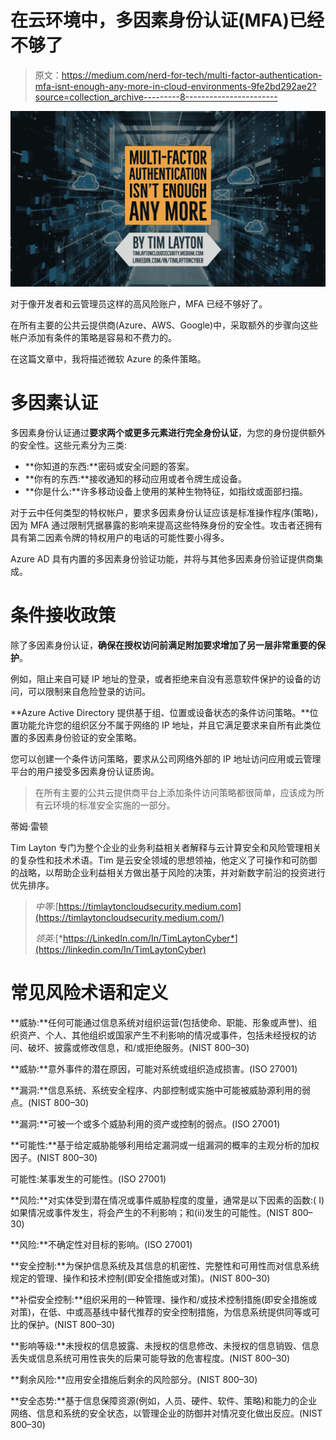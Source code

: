 # 在云环境中，多因素身份认证(MFA)已经不够了

> 原文：<https://medium.com/nerd-for-tech/multi-factor-authentication-mfa-isnt-enough-any-more-in-cloud-environments-9fe2bd292ae2?source=collection_archive---------8----------------------->

![](img/473e65e42d669eeadb0f2b3c75b2567e.png)

对于像开发者和云管理员这样的高风险账户，MFA 已经不够好了。

在所有主要的公共云提供商(Azure、AWS、Google)中，采取额外的步骤向这些帐户添加有条件的策略是容易和不费力的。

在这篇文章中，我将描述微软 Azure 的条件策略。

# **多因素认证**

多因素身份认证通过**要求两个或更多元素进行完全身份认证**，为您的身份提供额外的安全性。这些元素分为三类:

*   **你知道的东西:**密码或安全问题的答案。
*   **你有的东西:**接收通知的移动应用或者令牌生成设备。
*   **你是什么:**许多移动设备上使用的某种生物特征，如指纹或面部扫描。

对于云中任何类型的特权帐户，要求多因素身份认证应该是标准操作程序(策略)，因为 MFA 通过限制凭据暴露的影响来提高这些特殊身份的安全性。攻击者还拥有具有第二因素令牌的特权用户的电话的可能性要小得多。

Azure AD 具有内置的多因素身份验证功能，并将与其他多因素身份验证提供商集成。

# **条件接收政策**

除了多因素身份认证，**确保在授权访问前满足附加要求增加了另一层非常重要的保护**。

例如，阻止来自可疑 IP 地址的登录，或者拒绝来自没有恶意软件保护的设备的访问，可以限制来自危险登录的访问。

**Azure Active Directory 提供基于组、位置或设备状态的条件访问策略。**位置功能允许您的组织区分不属于网络的 IP 地址，并且它满足要求来自所有此类位置的多因素身份验证的安全策略。

您可以创建一个条件访问策略，要求从公司网络外部的 IP 地址访问应用或云管理平台的用户接受多因素身份认证质询。

> 在所有主要的公共云提供商平台上添加条件访问策略都很简单，应该成为所有云环境的标准安全实施的一部分。

蒂姆·雷顿

Tim Layton 专门为整个企业的业务利益相关者解释与云计算安全和风险管理相关的复杂性和技术术语。Tim 是云安全领域的思想领袖，他定义了可操作和可防御的战略，以帮助企业利益相关方做出基于风险的决策，并对新数字前沿的投资进行优先排序。

> *中等:*[https://timlaytoncloudsecurity.medium.com](https://timlaytoncloudsecurity.medium.com/)
> 
> *领英:*[*https://LinkedIn.com/In/TimLaytonCyber*](https://linkedin.com/In/TimLaytonCyber)

# 常见风险术语和定义

**威胁:**任何可能通过信息系统对组织运营(包括使命、职能、形象或声誉)、组织资产、个人、其他组织或国家产生不利影响的情况或事件，包括未经授权的访问、破坏、披露或修改信息，和/或拒绝服务。(NIST 800–30)

**威胁:**意外事件的潜在原因，可能对系统或组织造成损害。(ISO 27001)

**漏洞:**信息系统、系统安全程序、内部控制或实施中可能被威胁源利用的弱点。(NIST 800–30)

**漏洞:**可被一个或多个威胁利用的资产或控制的弱点。(ISO 27001)

**可能性:**基于给定威胁能够利用给定漏洞或一组漏洞的概率的主观分析的加权因子。(NIST 800–30)

可能性:某事发生的可能性。(ISO 27001)

**风险:**对实体受到潜在情况或事件威胁程度的度量，通常是以下因素的函数:( I)如果情况或事件发生，将会产生的不利影响；和(ii)发生的可能性。(NIST 800–30)

**风险:**不确定性对目标的影响。(ISO 27001)

**安全控制:**为保护信息系统及其信息的机密性、完整性和可用性而对信息系统规定的管理、操作和技术控制(即安全措施或对策)。(NIST 800–30)

**补偿安全控制:**组织采用的一种管理、操作和/或技术控制措施(即安全措施或对策)，在低、中或高基线中替代推荐的安全控制措施，为信息系统提供同等或可比的保护。(NIST 800–30)

**影响等级:**未授权的信息披露、未授权的信息修改、未授权的信息销毁、信息丢失或信息系统可用性丧失的后果可能导致的危害程度。(NIST 800–30)

**剩余风险:**应用安全措施后剩余的风险部分。(NIST 800–30)

**安全态势:**基于信息保障资源(例如，人员、硬件、软件、策略)和能力的企业网络、信息和系统的安全状态，以管理企业的防御并对情况变化做出反应。(NIST 800–30)
